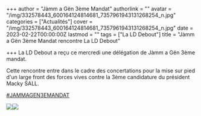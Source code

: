 +++
author = "Jàmm a Gën 3ème Mandat"
authorlink = ""
avatar = "/img/332578443_600164124814681_7357961943131268254_n.jpg"
categories = ["Actualités"]
cover = "/img/332578443_600164124814681_7357961943131268254_n.jpg"
date = 2023-02-22T00:00:00Z
lastmod = ""
tags = ["La LD Debout"]
title = "Jàmm a Gën 3ème Mandat rencontre La LD Debout"

+++
La LD Debout a reçu ce mercredi une délégation de Jàmm a Gën 3ème mandat.

Cette rencontre entre dans le cadre des concertations pour la mise sur pied d'un large front des forces vives contre la 3ème candidature du président Macky SALL.

[#JAMMAGEN3EMANDAT](https://www.facebook.com/hashtag/jammagen3emandat?__eep__=6&__cft__%5B0%5D=AZVBmi_vHRMRUbJEmYmD5pQ3C9n_wZkJ-RQ3CejC5wCXusBfRR_IpoAnIgZ0CWytQmZWjRDTHZaXVCx-tk_2WxaE2zqvZ5Nt3r207SAK2C1ZmIqmeWwa4T0LROc0Z_wP7oLJd_WbQmJu4KxJgpMvYxCstZL7FqiAHTt58qRq_k-Rn5lwG040VwB65wALCyR0NDw&__tn__=*NK-R)

![](/img/332904468_923874215699926_6848037069228248979_n.jpg)![](/img/332295386_718155506454934_7443222015759735669_n.jpg)